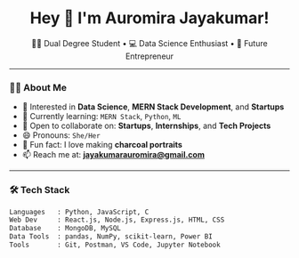<h1 align="center">Hey 👋 I'm Auromira Jayakumar!</h1>

<p align="center">
  👩‍🎓 Dual Degree Student • 💻 Data Science Enthusiast • 🚀 Future Entrepreneur
</p>

---

### 👩‍💻 About Me

- 👀 Interested in **Data Science**, **MERN Stack Development**, and **Startups**
- 🌱 Currently learning: `MERN Stack`, `Python`, `ML`
- 💞️ Open to collaborate on: **Startups**, **Internships**, and **Tech Projects**
- 😄 Pronouns: `She/Her`
- 🎨 Fun fact: I love making **charcoal portraits**
- 📫 Reach me at: **jayakumarauromira@gmail.com**

---

### 🛠 Tech Stack

```bash
Languages   : Python, JavaScript, C  
Web Dev     : React.js, Node.js, Express.js, HTML, CSS  
Database    : MongoDB, MySQL  
Data Tools  : pandas, NumPy, scikit-learn, Power BI  
Tools       : Git, Postman, VS Code, Jupyter Notebook
